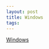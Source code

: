 ```yaml
---
layout: post 
title: Windows
tags: 
---
```


[Windows](http://www.microsoft.com/windows/default.aspx)
